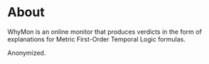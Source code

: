 # About

WhyMon is an online monitor that produces verdicts in the form of explanations for Metric First-Order Temporal Logic formulas.

Anonymized.
